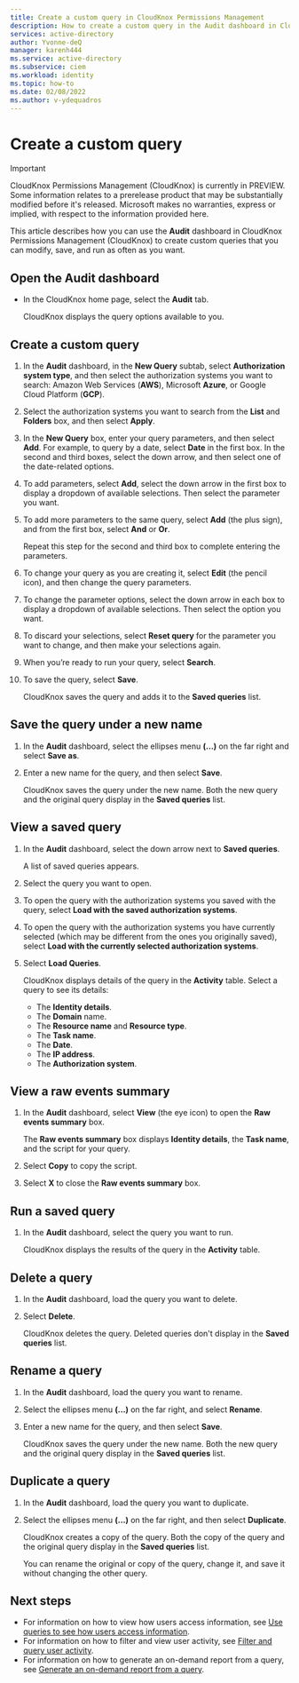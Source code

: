```yaml
---
title: Create a custom query in CloudKnox Permissions Management  
description: How to create a custom query in the Audit dashboard in CloudKnox Permissions Management.
services: active-directory
author: Yvonne-deQ
manager: karenh444
ms.service: active-directory
ms.subservice: ciem
ms.workload: identity
ms.topic: how-to
ms.date: 02/08/2022
ms.author: v-ydequadros
---
```


# Create a custom query 

> [!IMPORTANT]
> CloudKnox Permissions Management (CloudKnox) is currently in PREVIEW.
> Some information relates to a prerelease product that may be substantially modified before it's released. Microsoft makes no warranties, express or implied, with respect to the information provided here.

This article describes how you can use the **Audit** dashboard in CloudKnox Permissions Management (CloudKnox) to create custom queries that you can modify, save, and run as often as you want.

## Open the Audit dashboard

- In the CloudKnox home page, select the **Audit** tab.

    CloudKnox displays the query options available to you.

## Create a custom query

1. In the **Audit** dashboard, in the **New Query** subtab, select **Authorization system type**, and then select the authorization systems you want to search: Amazon Web Services (**AWS**), Microsoft **Azure**, or Google Cloud Platform (**GCP**).
1. Select the authorization systems you want to search from the **List** and **Folders** box, and then select **Apply**.

1. In the **New Query** box, enter your query parameters, and then select **Add**.
    For example, to query by a date, select **Date** in the first box. In the second and third boxes, select the down arrow, and then select one of the date-related options.

1. To add parameters, select **Add**, select the down arrow in the first box to display a dropdown of available selections. Then select the parameter you want.
1. To add more parameters to the same query, select **Add** (the plus sign), and from the first box, select **And** or **Or**. 

    Repeat this step for the second and third box to complete entering the parameters.
1. To change your query as you are creating it, select **Edit** (the pencil icon), and then change the query parameters.
1. To change the parameter options, select the down arrow in each box to display a dropdown of available selections. Then select the option you want.
1. To discard your selections, select **Reset query** for the parameter you want to change, and then make your selections again.
1. When you’re ready to run your query, select **Search**.
1. To save the query, select **Save**.

    CloudKnox saves the query and adds it to the **Saved queries** list.

## Save the query under a new name

1. In the **Audit** dashboard, select the ellipses menu **(…)** on the far right and select **Save as**.
2. Enter a new name for the query, and then select **Save**.

    CloudKnox saves the query under the new name. Both the new query and the original query display in the **Saved queries** list.

## View a saved query

1. In the **Audit** dashboard, select the down arrow next to **Saved queries**.

    A list of saved queries appears.
2. Select the query you want to open.
3. To open the query with the authorization systems you saved with the query, select **Load with the saved authorization systems**.
4. To open the query with the authorization systems you have currently selected (which may be different from the ones you originally saved), select **Load with the currently selected authorization systems**.
5. Select **Load Queries**.

    CloudKnox displays details of the query in the **Activity** table. Select a query to see its details:

    - The **Identity details**.
    - The **Domain** name.
    - The **Resource name** and **Resource type**.
    - The **Task name**.
    - The **Date**.
    - The **IP address**.
    - The **Authorization system**.

## View a raw events summary

1. In the **Audit** dashboard, select **View** (the eye icon) to open the **Raw events summary** box.

    The **Raw events summary** box displays **Identity details**, the **Task name**, and the script for your query.
1. Select **Copy** to copy the script.
1. Select **X** to close the **Raw events summary** box.


## Run a saved query

1. In the **Audit** dashboard, select the query you want to run.

    CloudKnox displays the results of the query in the **Activity** table.

## Delete a query

1. In the **Audit** dashboard, load the query you want to delete.
2. Select **Delete**.

    CloudKnox deletes the query. Deleted queries don't display in the **Saved queries** list.

## Rename a query

1. In the **Audit** dashboard, load the query you want to rename.
2. Select the ellipses menu **(…)** on the far right, and select **Rename**. 
3. Enter a new name for the query, and then select **Save**.

    CloudKnox saves the query under the new name. Both the new query and the original query display in the **Saved queries** list.

## Duplicate a query

1. In the **Audit** dashboard, load the query you want to duplicate.
2. Select the ellipses menu **(…)** on the far right, and then select **Duplicate**.

    CloudKnox creates a copy of the query. Both the copy of the query and the original query display in the **Saved queries** list.

    You can rename the original or copy of the query, change it, and save it without changing the other query.



## Next steps

- For information on how to view how users access information, see [Use queries to see how users access information](cloudknox-ui-audit-trail.md).
- For information on how to filter and view user activity, see [Filter and query user activity](cloudknox-product-audit-trail.md).
- For information on how to generate an on-demand report from a query, see [Generate an on-demand report from a query](cloudknox-howto-audit-trail-results.md).